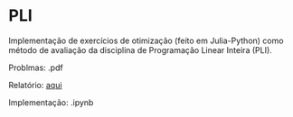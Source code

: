 # PLI
Implementação  de exercícios de otimização (feito em Julia-Python) como método de avaliação da disciplina de Programação Linear Inteira (PLI).

Problmas: .pdf 

Relatório: [aqui](https://www.overleaf.com/read/tsdqcgpzdyhg#b4aa41)

Implementação: .ipynb


